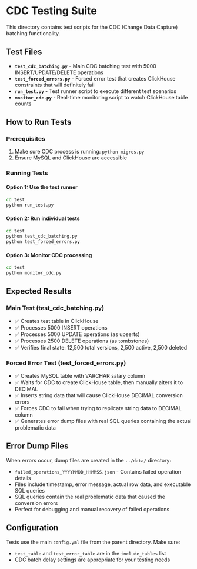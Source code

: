 # CDC Testing Suite

This directory contains test scripts for the CDC (Change Data Capture) batching functionality.

## Test Files

- **`test_cdc_batching.py`** - Main CDC batching test with 5000 INSERT/UPDATE/DELETE operations
- **`test_forced_errors.py`** - Forced error test that creates ClickHouse constraints that will definitely fail
- **`run_test.py`** - Test runner script to execute different test scenarios
- **`monitor_cdc.py`** - Real-time monitoring script to watch ClickHouse table counts

## How to Run Tests

### Prerequisites
1. Make sure CDC process is running: `python migres.py`
2. Ensure MySQL and ClickHouse are accessible

### Running Tests

#### Option 1: Use the test runner
```bash
cd test
python run_test.py
```

#### Option 2: Run individual tests
```bash
cd test
python test_cdc_batching.py
python test_forced_errors.py
```

#### Option 3: Monitor CDC processing
```bash
cd test
python monitor_cdc.py
```

## Expected Results

### Main Test (test_cdc_batching.py)
- ✅ Creates test table in ClickHouse
- ✅ Processes 5000 INSERT operations
- ✅ Processes 5000 UPDATE operations (as upserts)
- ✅ Processes 2500 DELETE operations (as tombstones)
- ✅ Verifies final state: 12,500 total versions, 2,500 active, 2,500 deleted

### Forced Error Test (test_forced_errors.py)
- ✅ Creates MySQL table with VARCHAR salary column
- ✅ Waits for CDC to create ClickHouse table, then manually alters it to DECIMAL
- ✅ Inserts string data that will cause ClickHouse DECIMAL conversion errors
- ✅ Forces CDC to fail when trying to replicate string data to DECIMAL column
- ✅ Generates error dump files with real SQL queries containing the actual problematic data

## Error Dump Files

When errors occur, dump files are created in the `../data/` directory:
- `failed_operations_YYYYMMDD_HHMMSS.json` - Contains failed operation details
- Files include timestamp, error message, actual row data, and executable SQL queries
- SQL queries contain the real problematic data that caused the conversion errors
- Perfect for debugging and manual recovery of failed operations

## Configuration

Tests use the main `config.yml` file from the parent directory. Make sure:
- `test_table` and `test_error_table` are in the `include_tables` list
- CDC batch delay settings are appropriate for your testing needs
